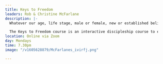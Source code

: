 ```yaml
---
title: Keys to Freedom
leaders: Rob & Christine McFarlane
description: |-
  Whatever our age, life stage, male or female, new or established believers, we all have things in our lives that we wish were different, and we knew how to get free from and stay free.

  The Keys to Freedom course is an interactive discipleship course to educate, equip and empower you with biblical keys to live free and stay free.
location: Online via Zoom
day: Mondays
time: 7.30pm
image: "/v1605628879/McFarlanes_ivirfj.png"

---
```

